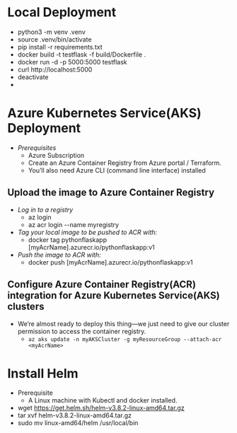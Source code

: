 # Local Deployment
  - python3 -m venv .venv
  - source .venv/bin/activate 
  - pip install -r requirements.txt
  - docker build -t testflask -f build/Dockerfile .
  - docker run -d -p 5000:5000 testflask
  - curl http://localhost:5000
  - deactivate
  - 
# Azure Kubernetes Service(AKS) Deployment
- *Prerequisites*
  - Azure Subscription
  - Create an Azure Container Registry from Azure portal / Terraform.
  - You’ll also need Azure CLI (command line interface) installed
  
## Upload the image to Azure Container Registry

- *Log in to a registry*
  - az login
  - az acr login --name myregistry
- *Tag your local image to be pushed to ACR with:*
  - docker tag pythonflaskapp [myAcrName].azurecr.io/pythonflaskapp:v1
- *Push the image to ACR with:*
  - docker push [myAcrName].azurecr.io/pythonflaskapp:v1

## Configure Azure Container Registry(ACR) integration for Azure Kubernetes Service(AKS) clusters
- We’re almost ready to deploy this thing—we just need to give our cluster permission to access the container registry.
  -  `az aks update -n myAKSCluster -g myResourceGroup --attach-acr <myAcrName>`

  
# Install Helm
- Prerequisite
  - A Linux machine with Kubectl and docker installed. 
- wget https://get.helm.sh/helm-v3.8.2-linux-amd64.tar.gz
- tar xvf helm-v3.8.2-linux-amd64.tar.gz
- sudo mv linux-amd64/helm /usr/local/bin

